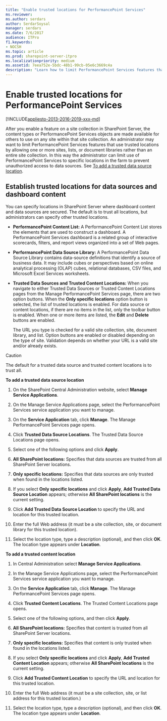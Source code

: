 ```yaml
---
title: "Enable trusted locations for PerformancePoint Services"
ms.reviewer: 
ms.author: serdars
author: SerdarSoysal
manager: serdars
ms.date: 7/6/2017
audience: ITPro
f1.keywords:
- NOCSH
ms.topic: article
ms.prod: sharepoint-server-itpro
ms.localizationpriority: medium
ms.assetid: 7eea752e-5bdc-48b1-99cb-05e6c3669c4a
description: "Learn how to limit PerformancePoint Services features that use trusted locations by allowing only designated sites, lists or document libraries rather than the entire site collection."
---
```


# Enable trusted locations for PerformancePoint Services

[!INCLUDE[appliesto-2013-2016-2019-xxx-md](../includes/appliesto-2013-2016-2019-xxx-md.md)]
  
After you enable a feature on a site collection in SharePoint Server, the content types or PerformancePoint Services objects are made available for others to use on any site within that site collection. An administrator may want to limit PerformancePoint Services features that use trusted locations by allowing one or more sites, lists, or document libraries rather than an entire site collection. In this way the administrator can limit use of PerformancePoint Services to specific locations in the farm to prevent unauthorized access to data sources. See [To add a trusted data source location](#proc1).
  
## Establish trusted locations for data sources and dashboard content
<a name="establish_trusted_locations"> </a>

You can specify locations in SharePoint Server where dashboard content and data sources are secured. The default is to trust all locations, but administrators can specify other trusted locations.
  
- **PerformancePoint Content List:** A PerformancePoint Content List stores the elements that are used to construct a dashboard. A PerformancePoint Services dashboard is a related group of interactive scorecards, filters, and report views organized into a set of Web pages. 
    
- **PerformancePoint Data Source Library:** A PerformancePoint Data Source Library contains data-source definitions that identify a source of business data. It may include cubes or perspectives based on online analytical processing (OLAP) cubes, relational databases, CSV files, and Microsoft Excel Services worksheets. 
    
- **Trusted Data Sources and Trusted Content Locations:** When you navigate to either Trusted Data Sources or Trusted Content Locations pages from the Manage PerformancePoint Services page, there are two option buttons. When the **Only specific locations** option button is selected, the list of trusted locations is enabled. For data source or content locations, if there are no items in the list, only the toolbar button is enabled. When one or more items are listed, the **Edit** and **Delete** buttons are enabled. 
    
    The URL you type is checked for a valid site collection, site, document library, and list. Option buttons are enabled or disabled depending on the type of site. Validation depends on whether your URL is a valid site and/or already exists. 
    
> [!CAUTION]
> The default for a trusted data source and trusted content locations is to trust all. 
  
 <a name="proc1"></a>**To add a trusted data source location**
  
1. On the SharePoint Central Administration website, select **Manage Service Applications**.
    
2. On the Manage Service Applications page, select the PerformancePoint Services service application you want to manage.
    
3. On the **Service Application** tab, click **Manage**. The Manage PerformancePoint Services page opens.
    
4. Click **Trusted Data Source Locations**. The Trusted Data Source Locations page opens.
    
5. Select one of the following options and click **Apply**.
    
1. **All SharePoint locations:** Specifies that data sources are trusted from all SharePoint Server locations. 
    
2. **Only specific locations:** Specifies that data sources are only trusted when found in the locations listed. 
    
6. If you select **Only specific locations** and click **Apply**, **Add Trusted Data Source Location** appears; otherwise **All SharePoint locations** is the current setting. 
    
7. Click **Add Trusted Data Source Location** to specify the URL and location for this trusted location. 
    
8. Enter the full Web address (it must be a site collection, site, or document library for this trusted location).
    
9. Select the location type, type a description (optional), and then click **OK**. The location type appears under **Location**.
    
 **To add a trusted content location**
  
1. In Central Administration select **Manage Service Applications**.
    
2. In the Manage Service Applications page, select the PerformancePoint Services service application you want to manage.
    
3. On the **Service Application** tab, click **Manage**. The Manage PerformancePoint Services page opens.
    
4. Click **Trusted Content Locations**. The Trusted Content Locations page opens.
    
5. Select one of the following options, and then click **Apply**.
    
1. **All SharePoint locations:** Specifies that content is trusted from all SharePoint Server locations. 
    
2. **Only specific locations:** Specifies that content is only trusted when found in the locations listed. 
    
6. If you select **Only specific locations** and click **Apply**, **Add Trusted Content Location** appears; otherwise **All SharePoint locations** is the current setting. 
    
7. Click **Add Trusted Content Location** to specify the URL and location for this trusted location. 
    
8. Enter the full Web address (it must be a site collection, site, or list address for this trusted location.)
    
9. Select the location type, type a description (optional), and then click **OK**. The location type appears under **Location**.
    

